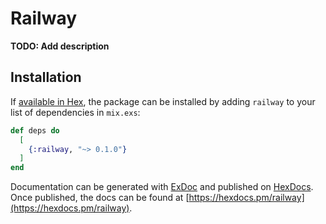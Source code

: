 # Railway

**TODO: Add description**

## Installation

If [available in Hex](https://hex.pm/docs/publish), the package can be installed
by adding `railway` to your list of dependencies in `mix.exs`:

```elixir
def deps do
  [
    {:railway, "~> 0.1.0"}
  ]
end
```

Documentation can be generated with [ExDoc](https://github.com/elixir-lang/ex_doc)
and published on [HexDocs](https://hexdocs.pm). Once published, the docs can
be found at [https://hexdocs.pm/railway](https://hexdocs.pm/railway).

